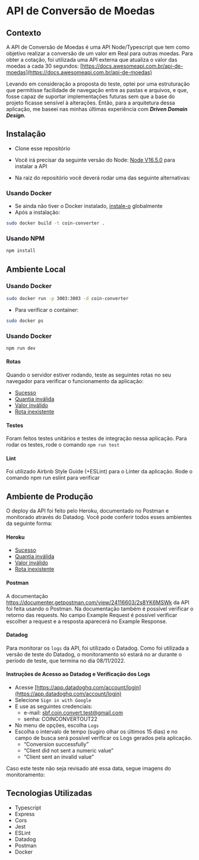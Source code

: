 # API de Conversão de Moedas

## Contexto

A API de Conversão de Moedas é uma API Node/Typescript que tem como objetivo realizar a conversão de um valor em Real para outras moedas. Para obter a cotação, foi utilizada uma API externa que atualiza o valor das moedas a cada 30 segundos: [https://docs.awesomeapi.com.br/api-de-moedas](https://docs.awesomeapi.com.br/api-de-moedas)

Levando em consideração a proposta do teste, optei por uma estruturação que permitisse facilidade de navegação entre as pastas e arquivos, e que, fosse capaz de suportar implementações futuras sem que a base do projeto ficasse sensível à alterações. Então, para a arquitetura dessa aplicação, me baseei nas minhas últimas experiência com ***Driven Domain Design.***

## Instalação
- Clone esse repositório
- Você irá precisar da seguinte versão do Node: [Node V16.5.0](https://nodejs.org/en/download/) para instalar a API

- Na raiz do repositório você deverá rodar uma das seguinte alternativas:

### Usando Docker
- Se ainda não tiver o Docker instalado, [instale-o](https://docs.docker.com/get-docker/) globalmente
- Após a instalação:

```bash
sudo docker build -t coin-converter .
```

### Usando NPM
```bash
npm install
```

## Ambiente Local

### Usando Docker
```bash
sudo docker run -p 3003:3003 -d coin-converter
```

- Para verificar o container:
```bash
sudo docker ps
```

### Usando Docker
```bash
npm run dev
```

#### Rotas
Quando o servidor estiver rodando, teste as seguintes rotas no seu navegador para verificar o funcionamento da aplicação:

- [Sucesso](http://localhost:3003/convert/529.99)
- [Quantia inválida](http://localhost:3003/convert/0)
- [Valor inválido](http://localhost:3003/convert/testError)
- [Rota inexistente](http://localhost:3003/convert/)

#### Testes
Foram feitos testes unitários e testes de integração nessa aplicação. Para rodar os testes, rode o comando ```npm run test```

#### Lint
Foi utilizado Airbnb Style Guide (+ESLint) para o Linter da aplicação.
Rode o comando npm run eslint para verificar


## Ambiente de Produção
O deploy da API foi feito pelo Heroku, documentado no Postman e monitorado através do Datadog. Você pode conferir todos esses ambientes da seguinte forma:

#### Heroku
- [Sucesso](https://sbf-coin-convert-test.herokuapp.com/convert/529.99)
- [Quantia inválida](https://sbf-coin-convert-test.herokuapp.com/convert/0)
- [Valor inválido](https://sbf-coin-convert-test.herokuapp.com/convert/testError)
- [Rota inexistente](https://sbf-coin-convert-test.herokuapp.com/convert/)

#### Postman
A documentação https://documenter.getpostman.com/view/24116603/2s8YK6MSWk da API foi feita usando o Postman. Na documentação também é possível verificar o retorno das requests. No campo Example Request é possível verificar escolher a request e a resposta aparecerá no Example Response.

#### Datadog
Para monitorar os ```logs``` da API, foi utilizado o Datadog.
Como foi utilizada a versão de teste do Datadog, o monitoramento só estará no ar durante o período de teste, que termina no dia 08/11/2022. 

#### Instruções de Acesso ao Datadog e Verificação dos Logs
- Acesse [https://app.datadoghq.com/account/login](https://app.datadoghq.com/account/login)
- Selecione `Sign in with Google`
- E use as seguintes credenciais:
    - e-mail: [sbf.coin.convert.test@gmail.com](mailto:sbf.coin.convert.test@gmail.com)
    - senha: COINCONVERTOUT22
- No menu de opções, escolha `Logs`
- Escolha o intervalo de tempo (sugiro olhar os últimos 15 dias) e no campo de busca será possível verificar os Logs gerados pela aplicação.
    - “Conversion successfully”
    - “Client did not sent a numeric value”
    - “Client sent an invalid value”

 Caso este teste não seja revisado até essa data, segue imagens do monitoramento:

 ## Tecnologias Utilizadas
 - Typescript
- Express
- Cors
- Jest
- ESLint
- Datadog
- Postman
- Docker
